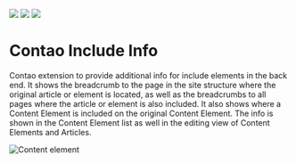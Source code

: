 [![](https://img.shields.io/maintenance/yes/2020.svg)](https://github.com/inspiredminds/contao-include-info)
[![](https://img.shields.io/packagist/v/inspiredminds/contao-include-info.svg)](https://packagist.org/packages/inspiredminds/contao-include-info)
[![](https://img.shields.io/packagist/dt/inspiredminds/contao-include-info.svg)](https://packagist.org/packages/inspiredminds/contao-include-info)

Contao Include Info
===================

Contao extension to provide additional info for include elements in the back end. It shows the breadcrumb to the page in the site structure where the original article or element is located, as well as the breadcrumbs to all pages where the article or element is also included. It also shows where a Content Element is included on the original Content Element. The info is shown in the Content Element list as well in the editing view of Content Elements and Articles.

![Content element](https://raw.githubusercontent.com/inspiredminds/contao-include-info/master/screenshot.png)
